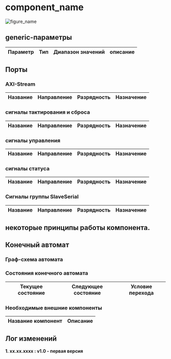# component_name

![figure_name][referer_link]

[referer_link]:URL

## generic-параметры
Параметр | Тип | Диапазон значений | описание
---------|-----|-------------------|---------

## Порты 

### AXI-Stream 

Название | Направление | Разрядность | Назначение
---------|-------------|-------------|-----------

### сигналы тактирования и сброса 

Название | Направление | Разрядность | Назначение
---------|-------------|-------------|-----------

### сигналы управления 
Название | Направление | Разрядность | Назначение
---------|-------------|-------------|-----------

### сигналы статуса

Название | Направление | Разрядность | Назначение
---------|-------------|-------------|-----------

### Сигналы группы SlaveSerial

Название | Направление | Разрядность | Назначение
---------|-------------|-------------|-----------

## некоторые принципы работы компонента. 

## Конечный автомат

### Граф-схема автомата 

### Состояния конечного автомата

Текущее состояние | Следующее состояние | Условие перехода
------------------|---------------------|-----------------

### Необходимые внешние компоненты 

Название компонент | Описание
-------------------|---------

## Лог изменений

**1. xx.xx.xxxx : v1.0 - первая версия**

